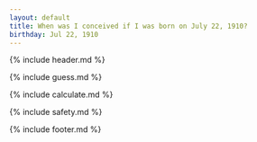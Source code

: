 ```yaml
---
layout: default
title: When was I conceived if I was born on July 22, 1910?
birthday: Jul 22, 1910
---
```


{% include header.md %}

{% include guess.md %}

{% include calculate.md %}

{% include safety.md %}

{% include footer.md %}



